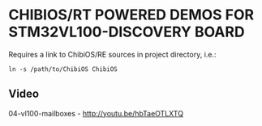CHIBIOS/RT POWERED DEMOS FOR STM32VL100-DISCOVERY BOARD
=======================================================

Requires a link to ChibiOS/RE sources in project directory, i.e.:

    ln -s /path/to/ChibiOS ChibiOS

Video
-----
04-vl100-mailboxes - http://youtu.be/hbTaeOTLXTQ
